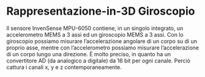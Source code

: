 # Rappresentazione-in-3D Giroscopio

Il sensore InvenSense MPU-6050 contiene, in un singolo integrato, un accelerometro MEMS a 3 assi ed un giroscopio MEMS a 3 assi. Con lo giroscopio possiamo misurare l’accelerazione angolare di un corpo su di un proprio asse, mentre con l’accelerometro possiamo misurare l’accelerazione di un corpo lungo una direzione. È molto preciso, in quanto ha un convertitore AD (da analogico a digitale) da 16 bit per ogni canale. Perciò cattura i canali x, y e z contemporaneamente.
